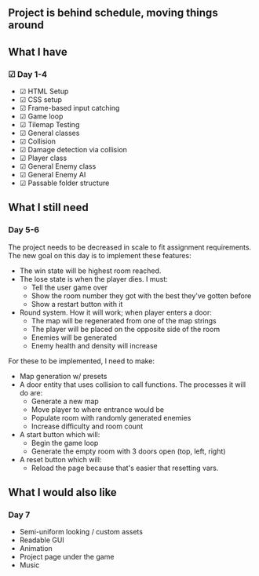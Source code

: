 ## Project is behind schedule, moving things around

## What I have

### ☑ Day 1-4

- ☑ HTML Setup
- ☑ CSS setup
- ☑ Frame-based input catching
- ☑ Game loop
- ☑ Tilemap Testing
- ☑ General classes
- ☑ Collision
- ☑ Damage detection via collision
- ☑ Player class
- ☑ General Enemy class
- ☑ General Enemy AI
- ☑ Passable folder structure


## What I still need

### Day 5-6

The project needs to be decreased in scale to fit assignment requirements.
The new goal on this day is to implement these features:
- The win state will be highest room reached.
- The lose state is when the player dies. I must:
  - Tell the user game over
  - Show the room number they got with the best they've gotten before
  - Show a restart button with it
- Round system. How it will work; when player enters a door:
  - The map will be regenerated from one of the map strings
  - The player will be placed on the opposite side of the room
  - Enemies will be generated 
  - Enemy health and density will increase

For these to be implemented, I need to make:
- Map generation w/ presets
- A door entity that uses collision to call functions. 
The processes it will do are:
  - Generate a new map
  - Move player to where entrance would be
  - Populate room with randomly generated enemies
  - Increase difficulty and room count
- A start button which will:
  - Begin the game loop
  - Generate the empty room with 3 doors open (top, left, right)
- A reset button which will:
  - Reload the page because that's easier that resetting vars.


## What I would also like

### Day 7
- Semi-uniform looking / custom assets
- Readable GUI
- Animation
- Project page under the game
- Music

